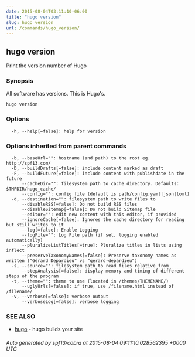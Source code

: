 ```yaml
---
date: 2015-08-04T03:11:10-06:00
title: "hugo version"
slug: hugo_version
url: /commands/hugo_version/
---
```

## hugo version

Print the version number of Hugo

### Synopsis


All software has versions. This is Hugo's.

```
hugo version
```

### Options

```
  -h, --help[=false]: help for version
```

### Options inherited from parent commands

```
  -b, --baseUrl="": hostname (and path) to the root eg. http://spf13.com/
  -D, --buildDrafts[=false]: include content marked as draft
  -F, --buildFuture[=false]: include content with publishdate in the future
      --cacheDir="": filesystem path to cache directory. Defaults: $TMPDIR/hugo_cache/
      --config="": config file (default is path/config.yaml|json|toml)
  -d, --destination="": filesystem path to write files to
      --disableRSS[=false]: Do not build RSS files
      --disableSitemap[=false]: Do not build Sitemap file
      --editor="": edit new content with this editor, if provided
      --ignoreCache[=false]: Ignores the cache directory for reading but still writes to it
      --log[=false]: Enable Logging
      --logFile="": Log File path (if set, logging enabled automatically)
      --pluralizeListTitles[=true]: Pluralize titles in lists using inflect
      --preserveTaxonomyNames[=false]: Preserve taxonomy names as written ("Gérard Depardieu" vs "gerard-depardieu")
  -s, --source="": filesystem path to read files relative from
      --stepAnalysis[=false]: display memory and timing of different steps of the program
  -t, --theme="": theme to use (located in /themes/THEMENAME/)
      --uglyUrls[=false]: if true, use /filename.html instead of /filename/
  -v, --verbose[=false]: verbose output
      --verboseLog[=false]: verbose logging
```

### SEE ALSO
* [hugo](/commands/hugo/)	 - hugo builds your site

###### Auto generated by spf13/cobra at 2015-08-04 09:11:10.028562395 +0000 UTC
